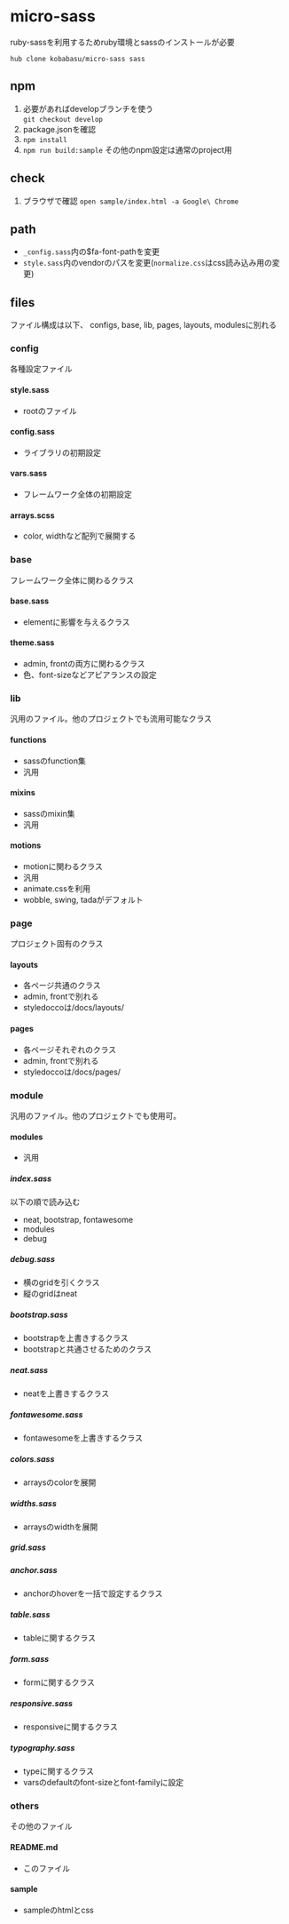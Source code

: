 # micro-sass
ruby-sassを利用するためruby環境とsassのインストールが必要

```
hub clone kobabasu/micro-sass sass
```

## npm
1. 必要があればdevelopブランチを使う  
   `git checkout develop`
1. package.jsonを確認  
1. `npm install`
1. `npm run build:sample` その他のnpm設定は通常のproject用

## check
1. ブラウザで確認
   `open sample/index.html -a Google\ Chrome`

## path
* `_config.sass`内の$fa-font-pathを変更
* `style.sass`内のvendorのパスを変更(`normalize.css`はcss読み込み用の変更)

## files
ファイル構成は以下、
configs, base, lib, pages, layouts, modulesに別れる

### config
各種設定ファイル

#### style.sass
* rootのファイル

#### config.sass
* ライブラリの初期設定 

#### vars.sass
* フレームワーク全体の初期設定

#### arrays.scss
* color, widthなど配列で展開する

### base
フレームワーク全体に関わるクラス

#### base.sass
* elementに影響を与えるクラス

#### theme.sass
* admin, frontの両方に関わるクラス
* 色、font-sizeなどアピアランスの設定

### lib
汎用のファイル。他のプロジェクトでも流用可能なクラス

#### functions
* sassのfunction集
* 汎用

#### mixins
* sassのmixin集
* 汎用

#### motions
* motionに関わるクラス
* 汎用
* animate.cssを利用
* wobble, swing, tadaがデフォルト

### page
プロジェクト固有のクラス

#### layouts
* 各ページ共通のクラス
* admin, frontで別れる
* styledoccoは/docs/layouts/

#### pages
* 各ページそれぞれのクラス
* admin, frontで別れる
* styledoccoは/docs/pages/

### module
汎用のファイル。他のプロジェクトでも使用可。  

#### modules
* 汎用

##### index.sass
以下の順で読み込む
* neat, bootstrap, fontawesome
* modules
* debug

##### debug.sass
* 横のgridを引くクラス
* 縦のgridはneat

##### bootstrap.sass
* bootstrapを上書きするクラス
* bootstrapと共通させるためのクラス

##### neat.sass
* neatを上書きするクラス

##### fontawesome.sass
* fontawesomeを上書きするクラス

##### colors.sass
* arraysのcolorを展開

##### widths.sass
* arraysのwidthを展開

##### grid.sass
##### anchor.sass
* anchorのhoverを一括で設定するクラス

##### table.sass
* tableに関するクラス

##### form.sass
* formに関するクラス

##### responsive.sass
* responsiveに関するクラス

##### typography.sass
* typeに関するクラス
* varsのdefaultのfont-sizeとfont-familyに設定

### others
その他のファイル

#### README.md
* このファイル

#### sample
* sampleのhtmlとcss
